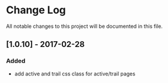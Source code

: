 # Change Log
All notable changes to this project will be documented in this file.

## [1.0.10] - 2017-02-28

### Added
- add active and trail css class for active/trail pages